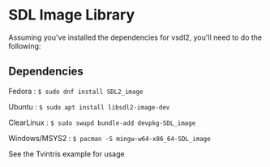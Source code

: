 # SDL Image Library
Assuming you've installed the dependencies for vsdl2, you'll need to do the following:

## Dependencies
Fedora :
`$ sudo dnf install SDL2_image` 

Ubuntu :
`$ sudo apt install libsdl2-image-dev`

ClearLinux :
`$ sudo swupd bundle-add devpkg-SDL_image`

Windows/MSYS2 :
`$ pacman -S mingw-w64-x86_64-SDL_image`

See the Tvintris example for usage